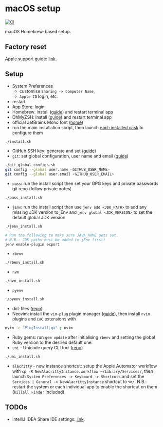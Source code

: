 # macOS setup

[![CI](https://github.com/horothesun/macos-setup/actions/workflows/ci.yml/badge.svg)](https://github.com/horothesun/macos-setup/actions/workflows/ci.yml)

macOS Homebrew-based setup.

## Factory reset

Apple support guide: [link](https://support.apple.com/en-gb/HT201065).

## Setup

- System Preferences
  - customise `Sharing -> Computer Name`,
  - `Apple ID` login, etc.
- restart
- App Store: login
- Homebrew: install ([guide](https://docs.brew.sh/Installation)) and restart terminal app
- OhMyZSH: install ([guide](https://github.com/ohmyzsh/ohmyzsh#basic-installation)) and restart terminal app
- official JetBrains Mono font ([home](https://www.jetbrains.com/lp/mono/))
- run the main installation script, then launch [each installed cask](casks) to configure them

```bash
./install.sh
```

- GitHub SSH key: generate and set ([guide](https://docs.github.com/en/authentication/connecting-to-github-with-ssh/generating-a-new-ssh-key-and-adding-it-to-the-ssh-agent))
- `git`: set global configuration, user name and email ([guide](https://stackoverflow.com/a/26368148))

```bash
./git_global_configs.sh
git config --global user.name <GITHUB_USER_NAME>
git config --global user.email <GITHUB_USER_EMAIL>
```

- `pass`: run the install script then set your GPG keys and private passwords git repo (follow private notes)

```bash
./pass_install.sh
```

- `jEnv`: run the install script then use `jenv add <JDK_PATH>` to add any missing JDK version to jEnv and
  `jenv global <JDK_VERSION>` to set the default global JDK version

```bash
./jenv_install.sh

# Run the following to make sure JAVA_HOME gets set.
# N.B.: JDK paths must be added to jEnv first!
jenv enable-plugin export
```

- `rbenv`

```bash
./rbenv_install.sh
```

- `nvm`

```bash
./nvm_install.sh
```

- `pyenv`

```bash
./pyenv_install.sh
```

- dot-files ([repo](https://github.com/horothesun/dotfiles))
- Neovim: install the `vim-plug` plugin manager ([guide](https://github.com/junegunn/vim-plug#neovim)),
  then install `nvim` plugins and `CoC` extensions with

```bash
nvim -c "PlugInstall|qa" ; nvim
```

- Ruby gems: run `gem update` after initialising `rbenv` and setting the global
  Ruby version to the desired default one.
- `uni` - Unicode query CLI tool ([repo](https://github.com/arp242/uni))

```bash
./uni_install.sh
```

- `alacritty` - new instance shortcut: setup the Apple Automator workflow with
  `cp -R NewAlacrittyInstance.workflow ~/Library/Services/`, then launch
  `System Preferences -> Keyboard -> Shortcuts` and set the
  `Services | General -> NewAlacrittyInstance` shortcut to `⌥⌘/`.
  N.B.: restart the system or each individual app to enable the shortcut on them (`killall Finder` included).

## TODOs

- IntelliJ IDEA Share IDE settings: [link](https://www.jetbrains.com/help/idea/sharing-your-ide-settings.html).
